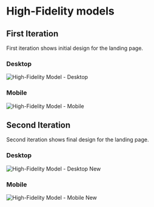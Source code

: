 # High-Fidelity models

## First Iteration

First iteration shows initial design for the landing page.

### Desktop
![High-Fidelity Model - Desktop](assets/hifi_desktop.png)

### Mobile
![High-Fidelity Model - Mobile](assets/hifi_mobile.png)

## Second Iteration

Second iteration shows final design for the landing page.

### Desktop
![High-Fidelity Model - Desktop New](assets/hifi_desktop_new.png)

### Mobile
![High-Fidelity Model - Mobile New](assets/hifi_mobile_new.png)
